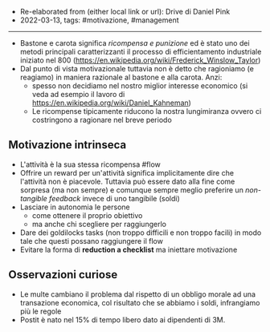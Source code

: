 - Re-elaborated from (either local link or url): Drive di Daniel Pink
- 2022-03-13, tags: #motivazione, #management
---

* Bastone e carota significa *ricompensa e punizione* ed è stato uno dei metodi principali caratterizzanti il processo di efficientamento industriale iniziato nel 800 (https://en.wikipedia.org/wiki/Frederick_Winslow_Taylor)
* Dal punto di vista motivazionale tuttavia non è detto che ragioniamo (e reagiamo) in maniera razionale al bastone e alla carota. Anzi: 
	* spesso non decidiamo nel nostro miglior interesse economico (si veda ad esempio il lavoro di https://en.wikipedia.org/wiki/Daniel_Kahneman)
	* Le ricompense tipicamente riducono la nostra lungimiranza ovvero ci costringono a ragionare nel breve periodo

## Motivazione intrinseca
- L'attività è la sua stessa ricompensa #flow
- Offrire un reward per un'attività significa implicitamente dire che l'attività non è piacevole. Tuttavia può essere dato alla fine come sorpresa (ma non sempre) e comunque sempre meglio preferire un *non-tangible feedback* invece di uno tangibile (soldi)
- Lasciare in autonomia le persone 
	- come ottenere il proprio obiettivo 
	- ma anche chi scegliere per raggiungerlo 
- Dare dei goldilocks tasks (non troppo difficili e non troppo facili) in modo tale che questi possano raggiungere il flow
- Evitare la forma di **reduction a checklist** ma iniettare motivazione
## Osservazioni curiose
- Le multe cambiano il problema dal rispetto di un obbligo morale ad una transazione economica, col risultato che se abbiamo i soldi, infrangiamo più le regole
- Postit è nato nel 15% di tempo libero dato ai dipendenti di 3M. 
